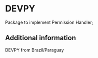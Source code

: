 # DEVPY
Package to implement Permission Handler;

## Additional information

DEVPY from Brazil/Paraguay
